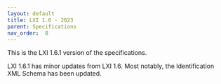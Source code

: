 ```yaml
---
layout: default
title: LXI 1.6 - 2023
parent: Specifications
nav_order:  8
---
```


This is the LXI 1.6.1 version of  the specifications.

LXI 1.6.1 has minor updates from LXI 1.6.  Most notably, the 
Identification XML Schema has been updated.
